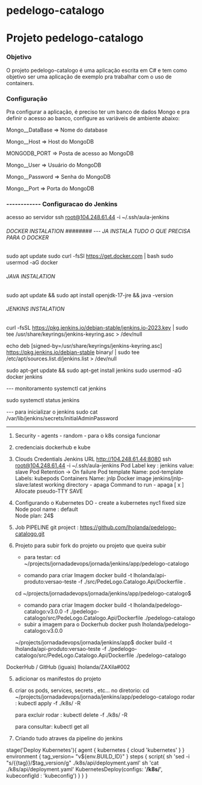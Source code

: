 # pedelogo-catalogo

# Projeto pedelogo-catalogo

### Objetivo
O projeto pedelogo-catalogo é uma aplicação escrita em C# e tem como objetivo ser uma aplicação de exemplo pra trabalhar com o uso de containers.

### Configuração
Pra configurar a aplicação, é preciso ter um banco de dados Mongo e pra definir o acesso ao banco, configure as variáveis de ambiente abaixo:

Mongo__DataBase => Nome do database

Mongo__Host => Host do MongoDB

MONGODB_PORT => Posta de acesso ao MongoDB

Mongo__User => Usuário do MongoDB

Mongo__Password => Senha do MongoDB

Mongo__Port => Porta do MongoDB

### ------------ Configuracao do Jenkins

acesso ao servidor
ssh root@104.248.61.44 -i ~/.ssh/aula-jenkins

###### DOCKER INSTALATION ######## --- JA INSTALA TUDO O QUE PRECISA PARA O DOCKER

sudo apt update
sudo curl -fsSl https://get.docker.com | bash 
sudo usermod -aG docker 

###### JAVA INSTALATION ########

sudo apt update && sudo apt install openjdk-17-jre && java -version

###### JENKINS INSTALATION ########

curl -fsSL https://pkg.jenkins.io/debian-stable/jenkins.io-2023.key | sudo tee /usr/share/keyrings/jenkins-keyring.asc > /dev/null

echo deb [signed-by=/usr/share/keyrings/jenkins-keyring.asc] https://pkg.jenkins.io/debian-stable binary/ | sudo tee /etc/apt/sources.list.d/jenkins.list > /dev/null

sudo apt-get update && sudo apt-get install jenkins
sudo usermod -aG docker jenkins

--- monitoramento 
systemctl cat jenkins

sudo systemctl status jenkins

--- para inicializar o jenkins 
sudo cat /var/lib/jenkins/secrets/initialAdminPassword

-----------------------------------------------------------

1) Security -
    agents - random - para o k8s consiga funcionar 
2) credenciais
    dockerhub e kube
3) Clouds
    Credentials
    Jenkins URL http://104.248.61.44:8080  ssh root@104.248.61.44 -i ~/.ssh/aula-jenkins
    Pod Label 
        key : jenkins
        value: slave
        Pod Retention -> On failure
        Pod template
            Name: pod-template
            Labels: kubepods
            Containers
                Name: jnlp
                Docker image
                    jenkins/jnlp-slave:latest
                    working directory - apaga
                    Command to run - apaga
                    [ x ] Allocate pseudo-TTY
        SAVE

4) Configurando o Kubernetes
 DO - create a kubernetes
 nyc1
 fixed size
 Node pool name : default  
 Node plan: 24$

5) Job
PIPELINE
git project : https://github.com/lholanda/pedelogo-catalogo.git

5) Projeto para subir
    fork do projeto ou projeto que queira subir

    * para testar:
    cd ~/projects/jornadadevops/jornada/jenkins/app/pedelogo-catalogo

    * comando para criar Imagem
    docker build -t lholanda/api-produto:versao-teste -f ./src/PedeLogo.Catalogo.Api/Dockerfile .
    
    cd ~/projects/jornadadevops/jornada/jenkins/app/pedelogo-catalogo$
    * comando para criar Imagem
    docker build -t lholanda/pedelogo-catalogo:v3.0.0 -f ./pedelogo-catalogo/src/PedeLogo.Catalogo.Api/Dockerfile ./pedelogo-catalogo
    * subir a imagem para o Dockerhub
    docker push lholanda/pedelogo-catalogo:v3.0.0

    ~/projects/jornadadevops/jornada/jenkins/app$ 
    docker build -t lholanda/api-produto:versao-teste -f ./pedelogo-catalogo/src/PedeLogo.Catalogo.Api/Dockerfile ./pedelogo-catalogo

DockerHub / GitHub (iguais)
lholanda/ZAXila#002

5) adicionar os manifestos do projeto

6) criar os pods, services, secrets , etc...
    no diretorio:
        cd ~/projects/jornadadevops/jornada/jenkins/app/pedelogo-catalogo
    rodar :
        kubectl apply -f ./k8s/ -R

    para excluir rodar :
        kubectl delete -f ./k8s/ -R

    para consultar:
        kubectl get all

7) Criando tudo atraves da pipeline do jenkins



stage('Deploy Kubernetes'){
            agent {
                kubernetes {
                    cloud 'kubernetes'
                }
            }
            environment {
                tag_version= "v${env.BUILD_ID}"
            }
            steps {
                script{
                    sh 'sed -i "s/{{tag}}/$tag_version/g" ./k8s/api/deployment.yaml'
                    sh 'cat ./k8s/api/deployment.yaml'
                    KubernetesDeploy(configs: '**/k8s/**', kubeconfigId : 'kubeconfig')
                }
            }
        }

